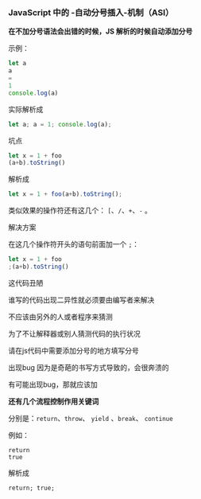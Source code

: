 ### JavaScript 中的 -自动分号插入-机制（ASI）

**在不加分号语法会出错的时候，JS 解析的时候自动添加分号**

示例：

```js
let a
a
= 
1
console.log(a)
```

实际解析成

```js
let a; a = 1; console.log(a);
```

坑点

```js
let x = 1 + foo
(a+b).toString()
```

解析成

```js
let x = 1 + foo(a+b).toString();
```



类似效果的操作符还有这几个： `[`、`/`、`+`、`-` 。



解决方案

在这几个操作符开头的语句前面加一个 `;`：

```js
let x = 1 + foo
;(a+b).toString()
```

这代码丑陋

谁写的代码出现二异性就必须要由编写者来解决

不应该由另外的人或者程序来猜测

为了不让解释器或别人猜测代码的执行状况

请在js代码中需要添加分号的地方填写分号

出现bug 因为是奇葩的书写方式导致的，会很奔溃的

有可能出现bug，那就应该加



**还有几个流程控制作用关键词**

分别是：`return`、`throw`、 `yield` 、`break`、 `continue`

例如：

```
return 
true
```

解析成

```
return; true;
```







